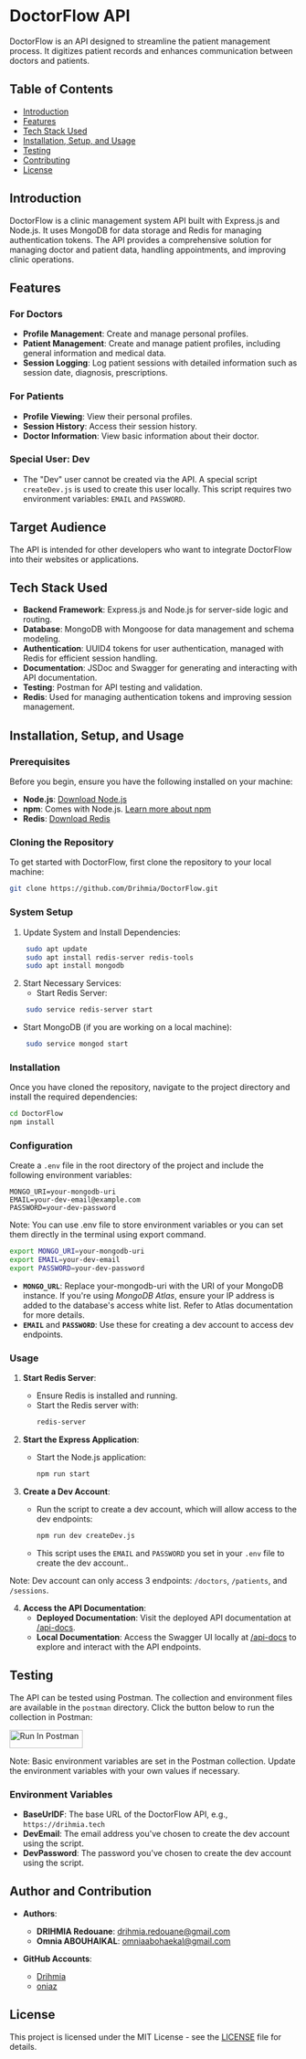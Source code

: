 # DoctorFlow API

DoctorFlow is an API designed to streamline the patient management process. It digitizes patient records and enhances communication between doctors and patients.

## Table of Contents

- [Introduction](#introduction)
- [Features](#features)
- [Tech Stack Used](#tech-stack-used)
- [Installation, Setup, and Usage](#installation-setup-and-usage)
- [Testing](#testing)
- [Contributing](#contributing)
- [License](#license)

## Introduction

DoctorFlow is a clinic management system API built with Express.js and Node.js. It uses MongoDB for data storage and Redis for managing authentication tokens. The API provides a comprehensive solution for managing doctor and patient data, handling appointments, and improving clinic operations.

## Features

### For Doctors

- **Profile Management**: Create and manage personal profiles.
- **Patient Management**: Create and manage patient profiles, including general information and medical data.
- **Session Logging**: Log patient sessions with detailed information such as session date, diagnosis, prescriptions.

### For Patients

- **Profile Viewing**: View their personal profiles.
- **Session History**: Access their session history.
- **Doctor Information**: View basic information about their doctor.

### Special User: Dev

- The "Dev" user cannot be created via the API. A special script `createDev.js` is used to create this user locally. This script requires two environment variables: `EMAIL` and `PASSWORD`.

## Target Audience

The API is intended for other developers who want to integrate DoctorFlow into their websites or applications.

## Tech Stack Used

- **Backend Framework**: Express.js and Node.js for server-side logic and routing.
- **Database**: MongoDB with Mongoose for data management and schema modeling.
- **Authentication**: UUID4 tokens for user authentication, managed with Redis for efficient session handling.
- **Documentation**: JSDoc and Swagger for generating and interacting with API documentation.
- **Testing**: Postman for API testing and validation.
- **Redis**: Used for managing authentication tokens and improving session management.

## Installation, Setup, and Usage

### Prerequisites

Before you begin, ensure you have the following installed on your machine:

- **Node.js**: [Download Node.js](https://nodejs.org/)
- **npm**: Comes with Node.js. [Learn more about npm](https://www.npmjs.com/get-npm)
- **Redis**: [Download Redis](https://redis.io/download)

### Cloning the Repository

To get started with DoctorFlow, first clone the repository to your local machine:

```bash
git clone https://github.com/Drihmia/DoctorFlow.git
```
### System Setup
1. Update System and Install Dependencies:
```bash
    sudo apt update
    sudo apt install redis-server redis-tools
    sudo apt install mongodb
```
2. Start Necessary Services:
    - Start Redis Server:
```bash
    sudo service redis-server start
```
   - Start MongoDB (if you are working on a local machine):
```bash
    sudo service mongod start
```


### Installation

Once you have cloned the repository, navigate to the project directory and install the required dependencies:

```bash
cd DoctorFlow
npm install
```



### Configuration

Create a `.env` file in the root directory of the project and include the following environment variables:

```env
MONGO_URI=your-mongodb-uri
EMAIL=your-dev-email@example.com
PASSWORD=your-dev-password
```

Note: You can use .env file to store environment variables or you can set them directly in the terminal using export command.

```bash
export MONGO_URI=your-mongodb-uri
export EMAIL=your-dev-email
export PASSWORD=your-dev-password
```

- **`MONGO_URL`**: Replace your-mongodb-uri with the URI of your MongoDB instance. If you're using *MongoDB Atlas*, ensure your IP address is added to the database's access white list. Refer to Atlas documentation for more details.
- **`EMAIL`** and **`PASSWORD`**: Use these for creating a dev account to access dev endpoints.

### Usage

1. **Start Redis Server**:
   - Ensure Redis is installed and running.
   - Start the Redis server with:
     ```bash
     redis-server
     ```

2. **Start the Express Application**:
   - Start the Node.js application:
     ```bash
     npm run start
     ```

3. **Create a Dev Account**:
   - Run the script to create a dev account, which will allow access to the dev endpoints:
     ```bash
     npm run dev createDev.js
     ```
   - This script uses the `EMAIL` and `PASSWORD` you set in your `.env` file to create the dev account..

Note: Dev account can only access 3 endpoints: `/doctors`, `/patients`, and `/sessions`.

4. **Access the API Documentation**:
   - **Deployed Documentation**: Visit the deployed API documentation at [/api-docs](https://drihmia.tech/api-docs/).
   - **Local Documentation**: Access the Swagger UI locally at [/api-docs](http://localhost:3000/api-docs) to explore and interact with the API endpoints.

## Testing

The API can be tested using Postman. The collection and environment files are available in the `postman` directory. Click the button below to run the collection in Postman:

[<img src="https://run.pstmn.io/button.svg" alt="Run In Postman" style="width: 128px; height: 32px;">](https://app.getpostman.com/run-collection/35187959-d1928064-6cee-41a8-9a97-ea4fa783494d?action=collection%2Ffork&source=rip_markdown&collection-url=entityId%3D35187959-d1928064-6cee-41a8-9a97-ea4fa783494d%26entityType%3Dcollection%26workspaceId%3D8de31a35-037f-493e-bb07-2890eda04b51)

Note: Basic environment variables are set in the Postman collection. Update the environment variables with your own values if necessary.

### Environment Variables

- **BaseUrlDF**: The base URL of the DoctorFlow API, e.g., `https://drihmia.tech`
- **DevEmail**: The email address you've chosen to create the dev account using the script.
- **DevPassword**: The password you've chosen to create the dev account using the script.

## Author and Contribution

- **Authors**:
  - **DRIHMIA Redouane**: [drihmia.redouane@gmail.com](mailto:drihmia.redouane@gmail.com)
  - **Omnia ABOUHAIKAL**: [omniaabohaekal@gmail.com](mailto:omniaabohaekal@gmail.com)

- **GitHub Accounts**:
  - [Drihmia](https://github.com/Drihmia)
  - [oniaz](https://github.com/oniaz)

## License

This project is licensed under the MIT License - see the [LICENSE](LICENSE) file for details.

